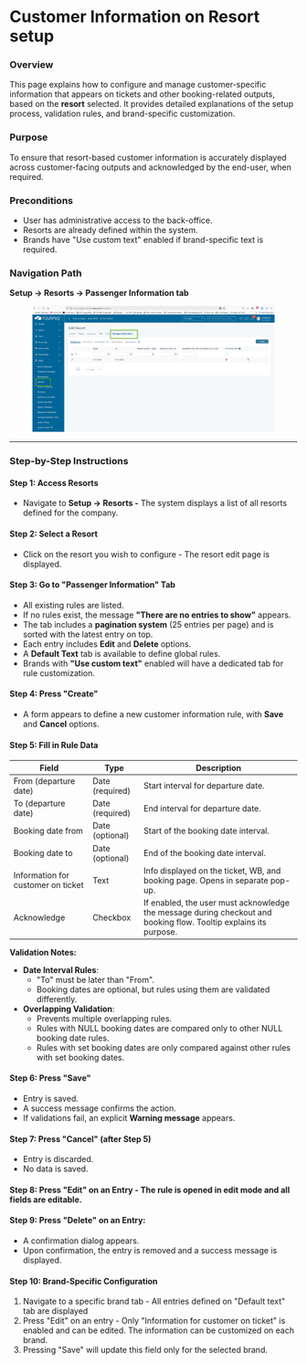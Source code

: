 # Customer Information on Resort setup

### Overview

This page explains how to configure and manage customer-specific information that appears on tickets and other booking-related outputs, based on the **resort** selected. It provides detailed explanations of the setup process, validation rules, and brand-specific customization.

### Purpose

To ensure that resort-based customer information is accurately displayed across customer-facing outputs and acknowledged by the end-user, when required.

### Preconditions

* User has administrative access to the back-office.
* Resorts are already defined within the system.
* Brands have "Use custom text" enabled if brand-specific text is required.

### Navigation Path

**Setup → Resorts → Passenger Information tab**

<figure><img src="../.gitbook/assets/image (2) (1) (3).png" alt=""><figcaption></figcaption></figure>

***

### Step-by-Step Instructions

#### Step 1: Access Resorts

* Navigate to **Setup → Resorts -** The system displays a list of all resorts defined for the company.

#### Step 2: Select a Resort

* Click on the resort you wish to configure - The resort edit page is displayed.

#### Step 3: Go to "Passenger Information" Tab

* All existing rules are listed.
* If no rules exist, the message **"There are no entries to show"** appears.
* The tab includes a **pagination system** (25 entries per page) and is sorted with the latest entry on top.
* Each entry includes **Edit** and **Delete** options.
* A **Default Text** tab is available to define global rules.
* Brands with **"Use custom text"** enabled will have a dedicated tab for rule customization.

#### Step 4: Press "Create"

* A form appears to define a new customer information rule, with **Save** and **Cancel** options.

#### Step 5: Fill in Rule Data

| Field                              | Type            | Description                                                                                                       |
| ---------------------------------- | --------------- | ----------------------------------------------------------------------------------------------------------------- |
| From (departure date)              | Date (required) | Start interval for departure date.                                                                                |
| To (departure date)                | Date (required) | End interval for departure date.                                                                                  |
| Booking date from                  | Date (optional) | Start of the booking date interval.                                                                               |
| Booking date to                    | Date (optional) | End of the booking date interval.                                                                                 |
| Information for customer on ticket | Text            | Info displayed on the ticket, WB, and booking page. Opens in separate pop-up.                                     |
| Acknowledge                        | Checkbox        | If enabled, the user must acknowledge the message during checkout and booking flow. Tooltip explains its purpose. |

**Validation Notes:**

* **Date Interval Rules**:
  * "To" must be later than "From".
  * Booking dates are optional, but rules using them are validated differently.
* **Overlapping Validation**:
  * Prevents multiple overlapping rules.
  * Rules with NULL booking dates are compared only to other NULL booking date rules.
  * Rules with set booking dates are only compared against other rules with set booking dates.

#### Step 6: Press "Save"

* Entry is saved.
* A success message confirms the action.
* If validations fail, an explicit **Warning message** appears.

#### Step 7: Press "Cancel" (after Step 5)

* Entry is discarded.
* No data is saved.

#### Step 8: Press "Edit" on an Entry - The rule is opened in **edit mode** and all fields are editable.

#### Step 9: Press "Delete" on an Entry:

* A confirmation dialog appears.
* Upon confirmation, the entry is removed and a success message is displayed.

#### Step 10: Brand-Specific Configuration

1. Navigate to a specific brand tab - All entries defined on "Default text" tab are displayed
2. Press "Edit" on an entry - Only "Information for customer on ticket" is enabled and can be edited. The information can be customized on each brand.
3. Pressing "Save" will update this field only for the selected brand.
